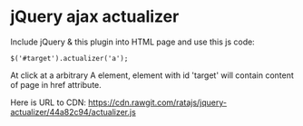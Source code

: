 jQuery ajax actualizer
======

Include jQuery & this plugin into HTML page and use this js code:

   `$('#target').actualizer('a');`

At click at a arbitrary A element, element with id 'target' will contain content of page in href attribute.

Here is URL to CDN: https://cdn.rawgit.com/ratajs/jquery-actualizer/44a82c94/actualizer.js
